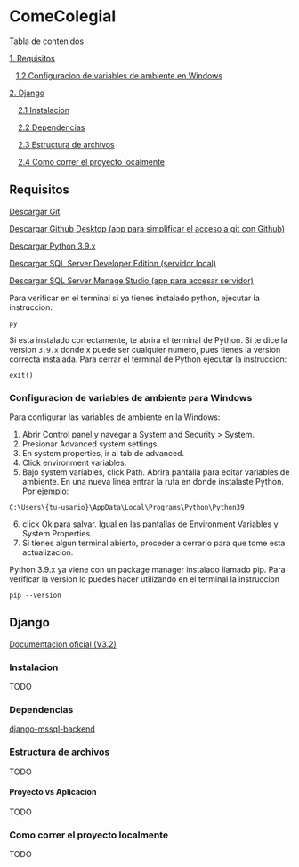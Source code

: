 # ComeColegial

Tabla de contenidos

[1. Requisitos](#requisitos)

&nbsp; &nbsp;[1.2 Configuracion de variables de ambiente en Windows](#configuracion-de-variables-de-ambiente-para-windows)

[2. Django](#django)

&nbsp; &nbsp; [2.1 Instalacion](#instalacion)

&nbsp; &nbsp; [2.2 Dependencias](#dependencias)

&nbsp; &nbsp; [2.3 Estructura de archivos](#estructura-de-archivos)

&nbsp; &nbsp; [2.4 Como correr el proyecto localmente](#como-correr-el-proyecto-localmente)


## Requisitos
[Descargar Git](https://git-scm.com/)

[Descargar Github Desktop (app para simplificar el acceso a git con Github)](https://desktop.github.com/)

[Descargar Python 3.9.x](https://www.python.org/downloads/)

[Descargar SQL Server Developer Edition (servidor local)](https://www.microsoft.com/en-us/sql-server/sql-server-downloads)

[Descargar SQL Server Manage Studio (app para accesar servidor)](https://docs.microsoft.com/en-us/sql/ssms/download-sql-server-management-studio-ssms?view=sql-server-ver15)




Para verificar en el terminal si ya tienes instalado python, ejecutar la instruccion:

```
py
```

Si esta instalado correctamente, te abrira el terminal de Python. Si te dice la version `3.9.x` donde x puede ser cualquier numero, pues tienes la version correcta instalada. Para cerrar el terminal de Python ejecutar la instruccion: 

```
exit()
```

### Configuracion de variables de ambiente para Windows
Para configurar las variables de ambiente en la Windows:

1. Abrir Control panel y navegar a System and Security > System. 
2. Presionar Advanced system settings. 
3. En system properties, ir al tab de advanced.
4. Click environment variables. 
5. Bajo system variables, click Path. Abrira pantalla para editar variables de ambiente. En una nueva linea entrar la ruta en donde instalaste Python. Por ejemplo:
```
C:\Users\{tu-usario}\AppData\Local\Programs\Python\Python39
```
6. click Ok para salvar. Igual en las pantallas de Environment Variables y System Properties.
7. Si tienes algun terminal abierto, proceder a cerrarlo para que tome esta actualizacion.


Python 3.9.x ya viene con un package manager instalado llamado pip. Para verificar la version lo puedes hacer utilizando en el terminal la instruccion

```
pip --version
```

## Django
[Documentacion oficial (V3.2)](https://docs.djangoproject.com/en/3.2/)

### Instalacion

TODO

### Dependencias

[django-mssql-backend](https://pypi.org/project/django-mssql-backend/)

### Estructura de archivos

TODO

#### Proyecto vs Aplicacion

TODO

### Como correr el proyecto localmente

TODO


